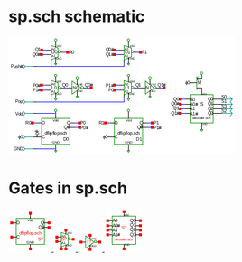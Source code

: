 # sp.sch schematic
![sp.sch](sp.png)
# Gates in sp.sch
[ ![dflipflop.sym](../sym/dflipflop.png) ](dflipflop.html)
[ ![seli.sym](../sym/seli.png) ](seli.html)
[ ![not.sym](../sym/not.png) ](not.html)
[ ![decoder.sym](../sym/decoder.png) ](decoder.html)

